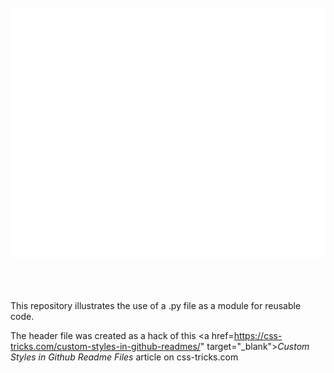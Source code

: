 <div align="center">
	<br>
		<img src="img/header.svg" width="800" height="400">
	<br>
</div>

<br>
<br>
<br>

This repository illustrates the use of a .py file as a module for reusable code. 


The header file was created as a hack of this <a href=https://css-tricks.com/custom-styles-in-github-readmes/" target="_blank"><i>Custom Styles in Github Readme Files</i> article on css-tricks.com</a>

